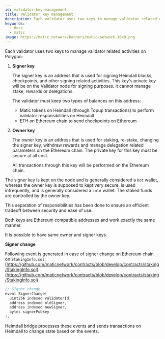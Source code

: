 ```yaml
---
id: validator-key-management
title: Validator key management
description: Each validator uses two keys to manage validator related activities on Polygon, Signer Key & Owner Key.
keywords:
  - docs
  - matic
image: https://matic.network/banners/matic-network-16x9.png
---
```


Each validator uses two keys to manage validator related activities on Polygon:

1. **Signer key**

    The signer key is an address that is used for signing Heimdall blocks, checkpoints, and other signing related activities. This key's private key will be on the Validator node for signing purposes. It cannot manage stake, rewards or delegations.

    The validator must keep two types of balances on this address:

    - Matic tokens on Heimdall (through Topup transactions) to perform validator responsibilities on Heimdall
    - ETH on Ethereum chain to send checkpoints on Ethereum
2. **Owner key**

    The owner key is an address that is used for staking, re-stake, changing the signer key, withdraw rewards and manage delegation related parameters on the Ethereum chain. The private key for this key must be secure at all cost.

    All transactions through this key will be performed on the Ethereum chain.

The signer key is kept on the node and is generally considered a `hot` wallet, whereas the owner key is supposed to kept very secure, is used infrequently, and is generally considered a `cold` wallet. The staked funds are controlled by the owner key.

This separation of responsibilities has been done to ensure an efficient tradeoff between security and ease of use.

Both keys are Ethereum compatible addresses and work exactly the same manner.

It is possible to have same owner and signer keys.

**Signer change**

Following event is generated in case of signer change on Ethereum chain on `StakingInfo.sol`: [https://github.com/maticnetwork/contracts/blob/develop/contracts/staking/StakingInfo.sol](https://github.com/maticnetwork/contracts/blob/develop/contracts/staking/StakingInfo.sol)

```go
// Signer change
event SignerChange(
  uint256 indexed validatorId,
  address indexed oldSigner,
  address indexed newSigner,
  bytes signerPubkey
);
```

Heimdall bridge processes these events and sends transactions on Heimdall to change state based on the events.